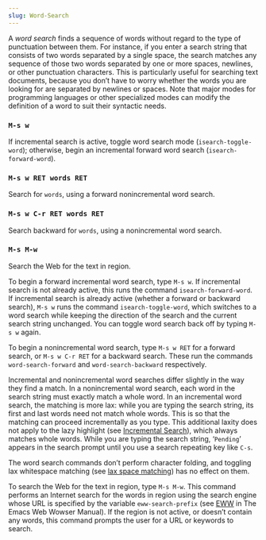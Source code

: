 ```yaml
---
slug: Word-Search
---
```


A *word search* finds a sequence of words without regard to the type of punctuation between them. For instance, if you enter a search string that consists of two words separated by a single space, the search matches any sequence of those two words separated by one or more spaces, newlines, or other punctuation characters. This is particularly useful for searching text documents, because you don’t have to worry whether the words you are looking for are separated by newlines or spaces. Note that major modes for programming languages or other specialized modes can modify the definition of a word to suit their syntactic needs.

### `M-s w`

If incremental search is active, toggle word search mode (`isearch-toggle-word`); otherwise, begin an incremental forward word search (`isearch-forward-word`).

### `M-s w RET words RET`

Search for `words`, using a forward nonincremental word search.

### `M-s w C-r RET words RET`

Search backward for `words`, using a nonincremental word search.

### `M-s M-w`

Search the Web for the text in region.

To begin a forward incremental word search, type `M-s w`. If incremental search is not already active, this runs the command `isearch-forward-word`. If incremental search is already active (whether a forward or backward search), `M-s w` runs the command `isearch-toggle-word`, which switches to a word search while keeping the direction of the search and the current search string unchanged. You can toggle word search back off by typing `M-s w` again.

To begin a nonincremental word search, type `M-s w RET` for a forward search, or `M-s w C-r RET` for a backward search. These run the commands `word-search-forward` and `word-search-backward` respectively.

Incremental and nonincremental word searches differ slightly in the way they find a match. In a nonincremental word search, each word in the search string must exactly match a whole word. In an incremental word search, the matching is more lax: while you are typing the search string, its first and last words need not match whole words. This is so that the matching can proceed incrementally as you type. This additional laxity does not apply to the lazy highlight (see [Incremental Search](/docs/emacs/Incremental-Search)), which always matches whole words. While you are typing the search string, ‘`Pending`’ appears in the search prompt until you use a search repeating key like `C-s`.

The word search commands don’t perform character folding, and toggling lax whitespace matching (see [lax space matching](/docs/emacs/Lax-Search)) has no effect on them.

To search the Web for the text in region, type `M-s M-w`. This command performs an Internet search for the words in region using the search engine whose URL is specified by the variable `eww-search-prefix` (see [EWW](https://www.gnu.org/software/emacs/manual/html_mono/eww.html#Basics) in The Emacs Web Wowser Manual). If the region is not active, or doesn’t contain any words, this command prompts the user for a URL or keywords to search.
